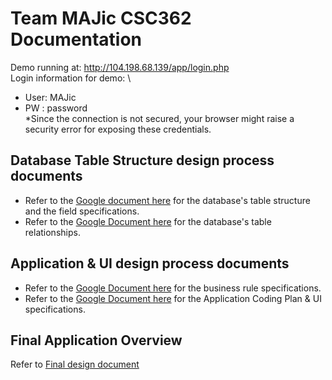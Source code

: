 # Team MAJic CSC362 Documentation

Demo running at: http://104.198.68.139/app/login.php \
Login information for demo: \
  - User: MAJic
  - PW  : password\
  *Since the connection is not secured, your browser might raise a security error for exposing these credentials. 

## Database Table Structure design process documents

- Refer to the [Google document here](https://docs.google.com/document/d/1jgozpCre09VwrJf2MbCyaLxs0pAqhCrrDxTNRYHAc7Q/edit?usp=sharing) for the database's table structure and the field specifications.
- Refer to the [Google Document here](https://docs.google.com/document/d/1DzWbJCxVW7m6j35J4D1DDYWSHH4dB-Qz3Lm18YdDJV4/edit?usp=sharing) for the database's table relationships.

## Application & UI design process documents
- Refer to the [Google Document here](https://docs.google.com/document/d/1tMRLoW1-UCN-Dq_JYxwAZ2ABx4k_TaCBpHq6dazI8ek/edit?usp=sharing) for the business rule specifications.
- Refer to the [Google Document here](https://docs.google.com/document/d/1dfgXJeY5-6KvnhzEXX2rqdBTYgfQaTsB_ksWcLGvk0I/edit?usp=sharing) for the Application Coding Plan & UI specifications.

## Final Application Overview
Refer to [Final design document](https://docs.google.com/document/d/1EnTotaQub2E0dx7sXmbfjkT-Zq_usCn4FRSX0CUtYD4/edit?usp=sharing)
